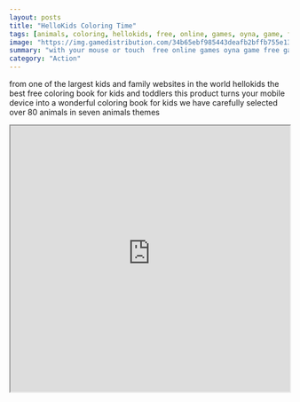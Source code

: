 ```yaml
---
layout: posts
title: "HelloKids Coloring Time"
tags: [animals, coloring, hellokids, free, online, games, oyna, game, free, games, play, play, games]
image: "https://img.gamedistribution.com/34b65ebf985443deafb2bffb755e13dd.jpg"
summary: "with your mouse or touch  free online games oyna game free games play play games"
category: "Action"
---
```


from one of the largest kids and family websites in the world hellokids the best free coloring book for kids and toddlers this product turns your mobile device into a wonderful coloring book for kids we have carefully selected over 80 animals in seven animals themes

<iframe width="100%" height="480px;" src="https://html5.gamedistribution.com/34b65ebf985443deafb2bffb755e13dd/"></iframe>